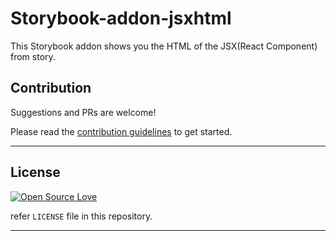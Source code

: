 # Storybook-addon-jsxhtml

This Storybook addon shows you the HTML of the JSX(React Component) from story.

## Contribution

Suggestions and PRs are welcome!

Please read the [contribution guidelines](CONTRIBUTING.md) to get started.

---

## License

[![Open Source Love](https://badges.frapsoft.com/os/mit/mit.svg?v=102)](LICENSE)

refer `LICENSE` file in this repository.

---
